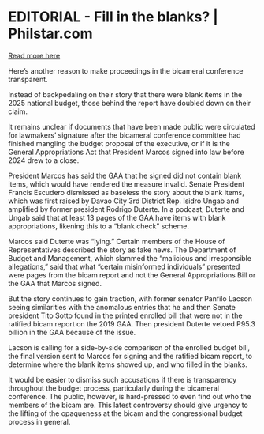 # EDITORIAL - Fill in the blanks? | Philstar.com

[Read more here](https://www.philstar.com/opinion/2025/01/24/2416397/editorial-fill-blanks)

Here’s another reason to make proceedings in the bicameral conference transparent.

Instead of backpedaling on their story that there were blank items in the 2025 national budget, those behind the report have doubled down on their claim.

It remains unclear if documents that have been made public were circulated for lawmakers’ signature after the bicameral conference committee had finished mangling the budget proposal of the executive, or if it is the General Appropriations Act that President Marcos signed into law before 2024 drew to a close.

President Marcos has said the GAA that he signed did not contain blank items, which would have rendered the measure invalid. Senate President Francis Escudero dismissed as baseless the story about the blank items, which was first raised by Davao City 3rd District Rep. Isidro Ungab and amplified by former president Rodrigo Duterte. In a podcast, Duterte and Ungab said that at least 13 pages of the GAA have items with blank appropriations, likening this to a “blank check” scheme.

Marcos said Duterte was “lying.” Certain members of the House of Representatives described the story as fake news. The Department of Budget and Management, which slammed the “malicious and irresponsible allegations,” said that what “certain misinformed individuals” presented were pages from the bicam report and not the General Appropriations Bill or the GAA that Marcos signed.

But the story continues to gain traction, with former senator Panfilo Lacson seeing similarities with the anomalous entries that he and then Senate president Tito Sotto found in the printed enrolled bill that were not in the ratified bicam report on the 2019 GAA. Then president Duterte vetoed P95.3 billion in the GAA because of the issue.

Lacson is calling for a side-by-side comparison of the enrolled budget bill, the final version sent to Marcos for signing and the ratified bicam report, to determine where the blank items showed up, and who filled in the blanks.

It would be easier to dismiss such accusations if there is transparency throughout the budget process, particularly during the bicameral conference. The public, however, is hard-pressed to even find out who the members of the bicam are. This latest controversy should give urgency to the lifting of the opaqueness at the bicam and the congressional budget process in general.